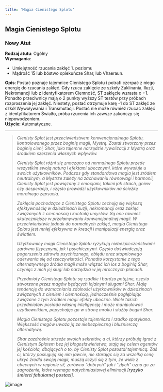 ```yaml
---
title: 'Magia Cienistego Splotu'
---
```


## Magia Cienistego Splotu

### Nowy Atut
**Rodzaj atutu**: Ogólny\
**Wymagania**:
- Umiejętność rzucania zaklęć 1. poziomu
- Mądrość 15 lub bóstwo opiekuńcze Shar, lub Vhaeraun.

**Opis**: Postać poznaje tajemnice Cienistego Splotu i potrafi czerpać z niego energię do rzucania zaklęć. Gdy rzuca zaklęcie ze szkoły Zaklinania, Iluzji, Nekromancji lub z identyfikatorem Ciemność, ST zaklęcie wzrasta o +1. Ponadto przeciwnicy mają o 2 punkty wyższy ST testów przy próbach rozproszenia jej zaklęć. Niestety, postać otrzymuje karę -1 do ST zaklęć ze szkół Wywoływania i Transmutacji. Postać nie może również rzucać zaklęć z identyfikatorem Światło, próba rzucenia ich zawsze zakończy się niepowodzeniem.\
**Użycie**: Automatyczne.

---

> _Cienisty Splot jest przeciwieństwem konwencjonalnego Splotu, kontrolowanego przez boginię magii, Mystrę. Został stworzony przez boginię cieni, Shar, jako tajemne narzędzie rywalizacji z Mystrą oraz środkiem szerzenia własnych wpływów._
>
>_Cienisty Splot różni się znacząco od normalnego Splotu przede wszystkim swoją naturą i efektami ubocznymi, które wywołuje u swoich użytkowników. Podczas gdy standardowa magia jest źródłem neutralnym, a Mystrze zależy na zachowaniu równowagi i harmonii, Cienisty Splot jest powiązany z emocjami, takimi jak strach, gniew czy desperacja, i często prowadzi użytkowników na ścieżkę moralnego zepsucia._
>
>_Zaklęcia pochodzące z Cienistego Splotu cechują się większą efektywnością w dziedzinach iluzji, nekromancji oraz zaklęć związanych z ciemnością i kontrolą umysłów. Są one również skuteczniejsze w przełamywaniu konwencjonalnej magii. W przeciwieństwie jednak do normalnych zaklęć, magia Cienistego Splotu jest mniej efektywna w kreacji i manipulacji energią oraz światłem._
>
>_Użytkownicy magii Cienistego Splotu ryzykują niebezpieczeństwami zarówno fizycznymi, jak i psychicznymi. Często doświadczają pogorszenia zdrowia psychicznego, obłędu oraz stopniowego oderwania się od rzeczywistości. Ponadto korzystanie z tego alternatywnego źródła magii może wiązać ich los z boginią Shar, czyniąc z nich jej sługi lub narzędzia w jej mrocznych planach._
>
>_Przedmioty Cienistego Splotu są rzadkie i bardzo potężne, często stworzone przez magów będących lojalnymi sługami Shar. Mają tendencję do wzmacniania zdolności użytkowników w dziedzinach związanych z cieniem i ciemnością, jednocześnie pogłębiając związane z tym źródłem magii efekty uboczne. Wiele takich przedmiotów posiada własną inteligencję i może manipulować użytkownikiem, popychając go w stronę mroku i służby bogini Shar._
>
>_Magia Cienistego Splotu pozostaje tajemnicza i rzadko spotykana. Większość magów uważa ją za niebezpieczną i bluźnierczą alternatywę._
>
>_Shar zazdrośnie strzeże swoich sekretów, a ci, którzy próbują igrać z Cienistym Splotem bez jej błogosławieństwa, stają się celem agentów jej kościoła, dbających o to, by Cienisty Splot pozostał tajemnicą. Zaś ci, którzy posługują się nim jawnie, nie starając się za wszelką cenę ukryć źródła swojej magii, muszą liczyć się z tym, że wiele z obecnych w regionie sił, zarówno "dobrych" jak i "złych" uzna go za zagrożenie, które wymaga natychmiastowej eliminacji [**ryzyko śmierci fabularnej postaci**]._

![image](https://github.com/user-attachments/assets/89452383-2225-469c-b82e-4911c4132c92)



